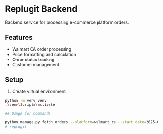 # Replugit Backend

Backend service for processing e-commerce platform orders.

## Features

- Walmart CA order processing
- Price formatting and calculation
- Order status tracking
- Customer management

## Setup

1. Create virtual environment:

```bash
python -m venv venv
.\venv\Scripts\activate

## Usage for commands

python manage.py fetch_orders --platform=walmart_ca --start_date=2025-02-24 --end_date=2025-02-26
# replugit
```
